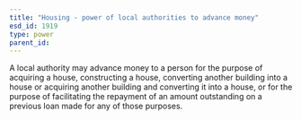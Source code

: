 ```yaml
---
title: "Housing - power of local authorities to advance money"
esd_id: 1919
type: power
parent_id:  
---
```


A local authority may advance money to a person for the purpose of acquiring a house, constructing a house, converting another building into a house or acquiring another building and converting it into a house, or for the purpose of facilitating the repayment of an amount outstanding on a previous loan made for any of those purposes.

